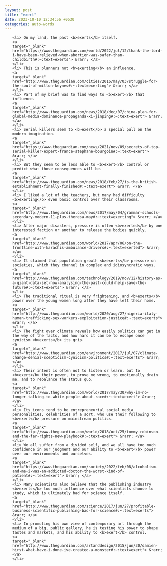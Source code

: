 ```yaml
---
layout: post
title: "exert"
date: 2023-10-10 12:34:56 +0530
categories: auto-words
---
```

<ol>

    <li> On my land, the past <b>exerts</b> itself.
    <a 
    target="_blank" 
    href="https://www.theguardian.com/world/2022/jul/12/thank-the-lord-i-have-been-relieved-when-abortion-was-safer-than-childbirth#:~:text=exerts"> &rarr; </a>
    </li>
    <li> This is planners not <b>exerting</b> an influence.
    <a 
    target="_blank" 
    href="http://www.theguardian.com/cities/2016/may/03/struggle-for-the-soul-of-milton-keynes#:~:text=exerting"> &rarr; </a>
    </li>
    <li> Part of my brief was to find ways to <b>exert</b> that influence.
    <a 
    target="_blank" 
    href="http://www.theguardian.com/news/2018/dec/07/china-plan-for-global-media-dominance-propaganda-xi-jinping#:~:text=exert"> &rarr; </a>
    </li>
    <li> Serial killers seem to <b>exert</b> a special pull on the modern imagination.
    <a 
    target="_blank" 
    href="https://www.theguardian.com/news/2021/nov/09/secrets-of-top-serial-killer-expert-france-stephane-bourgoin#:~:text=exert"> &rarr; </a>
    </li>
    <li> But they seem to be less able to <b>exert</b> control or predict what those consequences will be.
    <a 
    target="_blank" 
    href="http://www.theguardian.com/news/2018/feb/27/is-the-british-establishment-finally-finished#:~:text=exert"> &rarr; </a>
    </li>
    <li> I liked a lot of the teachers, but many had difficulty <b>exerting</b> even basic control over their classrooms.
    <a 
    target="_blank" 
    href="http://www.theguardian.com/news/2017/may/04/grammar-schools-secondary-modern-11-plus-theresa-may#:~:text=exerting"> &rarr; </a>
    </li>
    <li> After major disasters, pressure is often <b>exerted</b> by one interested faction or another to release the bodies quickly.
    <a 
    target="_blank" 
    href="http://www.theguardian.com/world/2017/apr/06/on-the-frontline-with-karachis-ambulance-drivers#:~:text=exerted"> &rarr; </a>
    </li>
    <li> It claimed that population growth <b>exerts</b> pressure on societies, which they channel in complex and idiosyncratic ways.
    <a 
    target="_blank" 
    href="http://www.theguardian.com/technology/2019/nov/12/history-as-a-giant-data-set-how-analysing-the-past-could-help-save-the-future#:~:text=exerts"> &rarr; </a>
    </li>
    <li> The traditional ritual is very frightening, and <b>exerts</b> power over the young women long after they have left their home.
    <a 
    target="_blank" 
    href="http://www.theguardian.com/world/2020/aug/27/nigeria-italy-human-trafficking-sex-workers-exploitation-justice#:~:text=exerts"> &rarr; </a>
    </li>
    <li> The fight over climate reveals how easily politics can get in the way of the facts, and how hard it can be to escape once cynicism <b>exerts</b> its grip.
    <a 
    target="_blank" 
    href="http://www.theguardian.com/environment/2017/jul/07/climate-change-denial-scepticism-cynicism-politics#:~:text=exerts"> &rarr; </a>
    </li>
    <li> Their intent is often not to listen or learn, but to <b>exert</b> their power, to prove me wrong, to emotionally drain me, and to rebalance the status quo.
    <a 
    target="_blank" 
    href="http://www.theguardian.com/world/2017/may/30/why-im-no-longer-talking-to-white-people-about-race#:~:text=exert"> &rarr; </a>
    </li>
    <li> Its icons tend to be entrepreneurial social media personalities, celebrities of a sort, who use their following to <b>exert</b> pressure on mainstream politics.
    <a 
    target="_blank" 
    href="http://www.theguardian.com/world/2018/oct/25/tommy-robinson-and-the-far-rights-new-playbook#:~:text=exert"> &rarr; </a>
    </li>
    <li> We all suffer from a divided self, and we all have too much confidence in our judgment and our ability to <b>exert</b> power over our environments and ourselves.
    <a 
    target="_blank" 
    href="https://www.theguardian.com/society/2022/feb/08/alcoholism-and-me-i-was-an-addicted-doctor-the-worst-kind-of-patient#:~:text=exert"> &rarr; </a>
    </li>
    <li> Many scientists also believe that the publishing industry <b>exerts</b> too much influence over what scientists choose to study, which is ultimately bad for science itself.
    <a 
    target="_blank" 
    href="http://www.theguardian.com/science/2017/jun/27/profitable-business-scientific-publishing-bad-for-science#:~:text=exerts"> &rarr; </a>
    </li>
    <li> In promoting his own view of contemporary art through the medium of a big, public gallery, he is testing his power to shape tastes and markets, and his ability to <b>exert</b> control.
    <a 
    target="_blank" 
    href="http://www.theguardian.com/artanddesign/2015/jun/30/damien-hirst-what-have-i-done-ive-created-a-monster#:~:text=exert"> &rarr; </a>
    </li>